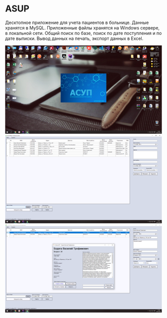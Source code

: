 # ASUP

Десктопное приложение для учета пациентов в больнице. Данные хранятся в MySQL. Приложенные файлы хранятся на Windows сервере, в локальной сети.
Общий поиск по базе, поиск по дате поступления и по дате выписки. Вывод данных на печать, экспорт данных в Excel.

![Screenshot](1.png)
![Screenshot](2.png)
![Screenshot](3.png)
